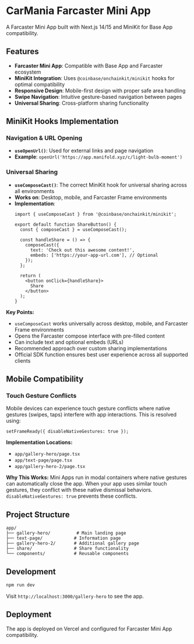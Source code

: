# CarMania Farcaster Mini App

A Farcaster Mini App built with Next.js 14/15 and MiniKit for Base App compatibility.

## Features

- **Farcaster Mini App**: Compatible with Base App and Farcaster ecosystem
- **MiniKit Integration**: Uses `@coinbase/onchainkit/minikit` hooks for optimal compatibility
- **Responsive Design**: Mobile-first design with proper safe area handling
- **Swipe Navigation**: Intuitive gesture-based navigation between pages
- **Universal Sharing**: Cross-platform sharing functionality

## MiniKit Hooks Implementation

### Navigation & URL Opening
- **`useOpenUrl()`**: Used for external links and page navigation
- **Example**: `openUrl('https://app.manifold.xyz/c/light-bulb-moment')`

### Universal Sharing
- **`useComposeCast()`**: The correct MiniKit hook for universal sharing across all environments
- **Works on**: Desktop, mobile, and Farcaster Frame environments
- **Implementation**:
  ```tsx
  import { useComposeCast } from '@coinbase/onchainkit/minikit';
  
  export default function ShareButton() {
    const { composeCast } = useComposeCast();
  
    const handleShare = () => {
      composeCast({
        text: 'Check out this awesome content!',
        embeds: ['https://your-app-url.com'], // Optional
      });
    };
  
    return (
      <button onClick={handleShare}>
        Share
      </button>
    );
  }
  ```

**Key Points:**
- `useComposeCast` works universally across desktop, mobile, and Farcaster Frame environments
- Opens the Farcaster compose interface with pre-filled content
- Can include text and optional embeds (URLs)
- Recommended approach over custom sharing implementations
- Official SDK function ensures best user experience across all supported clients

## Mobile Compatibility

### Touch Gesture Conflicts
Mobile devices can experience touch gesture conflicts where native gestures (swipes, taps) interfere with app interactions. This is resolved using:

```tsx
setFrameReady({ disableNativeGestures: true });
```

**Implementation Locations:**
- `app/gallery-hero/page.tsx`
- `app/text-page/page.tsx` 
- `app/gallery-hero-2/page.tsx`

**Why This Works:**
Mini Apps run in modal containers where native gestures can automatically close the app. When your app uses similar touch gestures, they conflict with these native dismissal behaviors. `disableNativeGestures: true` prevents these conflicts.

## Project Structure

```
app/
├── gallery-hero/          # Main landing page
├── text-page/            # Information page
├── gallery-hero-2/       # Additional gallery page
├── share/                # Share functionality
└── components/           # Reusable components
```

## Development

```bash
npm run dev
```

Visit `http://localhost:3000/gallery-hero` to see the app.

## Deployment

The app is deployed on Vercel and configured for Farcaster Mini App compatibility.
